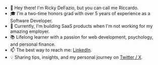- 👋 Hey there! I'm Ricky DeFazio, but you can call me Riccardo.
- 🎓 I'm a two-time honors grad with over 5 years of experience as a Software Developer.
- 🚀 Currently, I'm building SaaS products when I'm not working for my amazing employer.
- 📚 Lifelong learner with a passion for web development, psychology, and personal finance.
- 📫 The best way to reach me: [LinkedIn](https://linkedin.com/in/rickydefazio).
- 💡 Sharing tips, insights, and my personal journey on [Twitter / X](https://twitter.com/rickydefazio).
